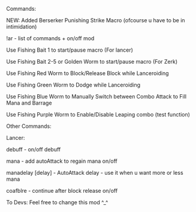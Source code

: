Commands:

NEW: Added Berserker Punishing Strike Macro (ofcourse u have to be in intimidation)

!ar - list of commands + on/off mod

Use Fishing Bait 1 to start/pause macro (For lancer)

Use Fishing Bait 2-5 or Golden Worm to start/pause macro (For Zerk)

Use Fishing Red Worm to Block/Release Block while Lanceroiding

Use Fishing Green Worm to Dodge while Lanceroiding

Use Fishing Blue Worm to Manually Switch between Combo Attack to Fill Mana and Barrage

Use Fishing Purple Worm to Enable/Disable Leaping combo (test function)

Other Commands:

Lancer:

debuff - on/off debuff

mana - add autoAttack to regain mana on/off

manadelay [delay] - AutoAttack delay - use it when u want more or less mana

coafblre - continue after block release on/off


To Devs: Feel free to change this mod ^_^